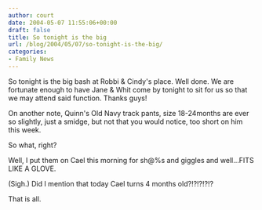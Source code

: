 ```yaml
---
author: court
date: 2004-05-07 11:55:06+00:00
draft: false
title: So tonight is the big
url: /blog/2004/05/07/so-tonight-is-the-big/
categories:
- Family News
---
```


So tonight is the big bash at Robbi & Cindy's place.  Well done.  We are fortunate enough to have Jane & Whit come by tonight to sit for us so that we may attend said function.  Thanks guys!

On another note, Quinn's Old Navy track pants, size 18-24months are ever so slightly, just a smidge, but not that you would notice, too short on him this week.

So what, right?

Well, I put them on Cael this morning for sh@%s and giggles and well...FITS LIKE A GLOVE.

(Sigh.)  Did I mention that today Cael turns 4 months old?!?!?!?!?

That is all.
